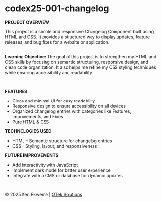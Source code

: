 # codex25-001-changelog

<p><strong>PROJECT OVERVIEW</strong></p>
This project is a simple and responsive Changelog Component built using HTML and CSS. It provides a structured way to display updates, feature releases, and bug fixes for a website or application.
<br><br>
<p><strong>Learning Objective:</strong> The goal of this project is to strengthen my HTML and CSS skills by focusing on semantic structuring, responsive design, and clean code organization. It also helps me refine my CSS styling techniques while ensuring accessibility and readability.</p>
<br>
<p><strong>FEATURES</strong></p>
<ul>
  <li>Clean and minimal UI for easy readability</li>
  <li>Responsive design to ensure accessibility on all devices</li>
  <li>Organized changelog entries with categories like Features, Improvements, and Fixes</li>
  <li>Pure HTML & CSS</li>
</ul>
<p><strong>TECHNOLOGIES USED</strong></p>
<ul>
  <li>HTML – Semantic structure for changelog entries</li>
  <li>CSS – Styling, layout, and responsiveness</li>
</ul>
<p><strong>FUTURE IMPROVEMENTS</strong></p>
<ul>
  <li>Add interactivity with JavaScript</li>
  <li>Implement dark mode for better user experience</li>
  <li>Integrate with a CMS or database for dynamic updates</li>
</ul>
<br>
<footer>
    <p>&copy; 2025 Ken Ekweme | <a href="https://www.oteksolutions.net" target="_blank">OTek Solutions</a></p>
</footer>
